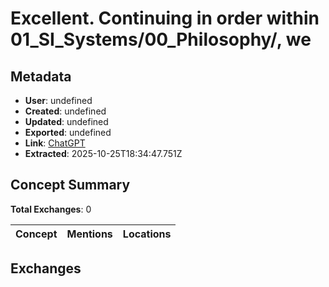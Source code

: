 # Excellent. Continuing in order within 01_SI_Systems/00_Philosophy/, we

## Metadata

- **User**: undefined
- **Created**: undefined
- **Updated**: undefined
- **Exported**: undefined
- **Link**: [ChatGPT](undefined)
- **Extracted**: 2025-10-25T18:34:47.751Z

## Concept Summary

**Total Exchanges**: 0

| Concept | Mentions | Locations |
|---------|----------|----------|

## Exchanges

